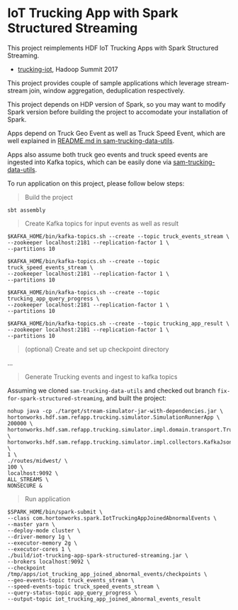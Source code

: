 # IoT Trucking App with Spark Structured Streaming

This project reimplements HDF IoT Trucking Apps with Spark Structured Streaming.

* [trucking-iot](https://github.com/orendain/trucking-iot/tree/hadoop-summit-2017), Hadoop Summit 2017

This project provides couple of sample applications which leverage stream-stream join, window aggregation, deduplication respectively.

This project depends on HDP version of Spark, so you may want to modify Spark version before building the project to accomodate your installation of Spark.

Apps depend on Truck Geo Event as well as Truck Speed Event, which are well explained in [README.md in sam-trucking-data-utils](https://github.com/HeartSaVioR/sam-trucking-data-utils/blob/fix-for-spark-structured-streaming/README.md).

Apps also assume both truck geo events and truck speed events are ingested into Kafka topics, which can be easily done via [sam-trucking-data-utils](https://github.com/HeartSaVioR/sam-trucking-data-utils/blob/fix-for-spark-structured-streaming/README.md).

To run application on this project, please follow below steps:

> Build the project

`sbt assembly`

> Create Kafka topics for input events as well as result

```
$KAFKA_HOME/bin/kafka-topics.sh --create --topic truck_events_stream \
--zookeeper localhost:2181 --replication-factor 1 \
--partitions 10

$KAFKA_HOME/bin/kafka-topics.sh --create --topic truck_speed_events_stream \
--zookeeper localhost:2181 --replication-factor 1 \
--partitions 10

$KAFKA_HOME/bin/kafka-topics.sh --create --topic trucking_app_query_progress \
--zookeeper localhost:2181 --replication-factor 1 \
--partitions 10

$KAFKA_HOME/bin/kafka-topics.sh --create --topic trucking_app_result \
--zookeeper localhost:2181 --replication-factor 1 \
--partitions 10
```

> (optional) Create and set up checkpoint directory

...

> Generate Trucking events and ingest to kafka topics

Assuming we cloned `sam-trucking-data-utils` and checked out branch `fix-for-spark-structured-streaming`, and built the project:

```
nohup java -cp ./target/stream-simulator-jar-with-dependencies.jar \
hortonworks.hdf.sam.refapp.trucking.simulator.SimulationRunnerApp \
200000 \ hortonworks.hdf.sam.refapp.trucking.simulator.impl.domain.transport.Truck \
hortonworks.hdf.sam.refapp.trucking.simulator.impl.collectors.KafkaJsonEventCollector \
1 \
./routes/midwest/ \
100 \
localhost:9092 \
ALL_STREAMS \
NONSECURE &
```

> Run application

```
$SPARK_HOME/bin/spark-submit \
--class com.hortonworks.spark.IotTruckingAppJoinedAbnormalEvents \
--master yarn \
--deploy-mode cluster \
--driver-memory 1g \
--executor-memory 2g \
--executor-cores 1 \
./build/iot-trucking-app-spark-structured-streaming.jar \
--brokers localhost:9092 \
--checkpoint /tmp/apps/iot_trucking_app_joined_abnormal_events/checkpoints \
--geo-events-topic truck_events_stream \
--speed-events-topic truck_speed_events_stream \
--query-status-topic app_query_progress \
--output-topic iot_trucking_app_joined_abnormal_events_result
```

